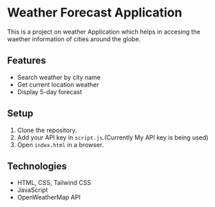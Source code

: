 # Weather Forecast Application
This is a project on weather Application which helps in accesing the waether information of cities around the globe.

## Features
- Search weather by city name
- Get current location weather
- Display 5-day forecast

## Setup
1. Clone the repository.
2. Add your API key in `script.js`.(Currently My API key is being used)
3. Open `index.html` in a browser.

## Technologies
- HTML, CSS, Tailwind CSS
- JavaScript
- OpenWeatherMap API

